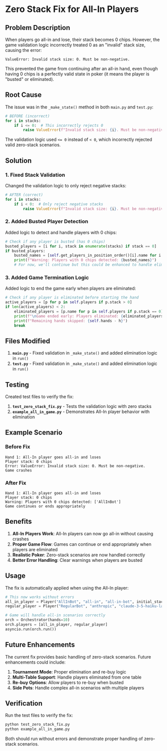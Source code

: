 # Zero Stack Fix for All-In Players

## Problem Description

When players go all-in and lose, their stack becomes 0 chips. However, the game validation logic incorrectly treated 0 as an "invalid" stack size, causing the error:

```
ValueError: Invalid stack size: 0. Must be non-negative.
```

This prevented the game from continuing after an all-in hand, even though having 0 chips is a perfectly valid state in poker (it means the player is "busted" or eliminated).

## Root Cause

The issue was in the `_make_state()` method in both `main.py` and `test.py`:

```python
# BEFORE (incorrect)
for i in stacks:
    if i <= 0:  # This incorrectly rejects 0
        raise ValueError(f"Invalid stack size: {i}. Must be non-negative.")
```

The validation logic used `<= 0` instead of `< 0`, which incorrectly rejected valid zero-stack scenarios.

## Solution

### 1. Fixed Stack Validation

Changed the validation logic to only reject negative stacks:

```python
# AFTER (correct)
for i in stacks:
    if i < 0:  # Only reject negative stacks
        raise ValueError(f"Invalid stack size: {i}. Must be non-negative.")
```

### 2. Added Busted Player Detection

Added logic to detect and handle players with 0 chips:

```python
# Check if any player is busted (has 0 chips)
busted_players = [i for i, stack in enumerate(stacks) if stack == 0]
if busted_players:
    busted_names = [self.get_players_in_position_order()[i].name for i in busted_players]
    print(f"Warning: Players with 0 chips detected: {busted_names}")
    # For now, we'll continue but this could be enhanced to handle elimination
```

### 3. Added Game Termination Logic

Added logic to end the game early when players are eliminated:

```python
# Check if any player is eliminated before starting the hand
active_players = [p for p in self.players if p.stack > 0]
if len(active_players) < 2:
    eliminated_players = [p.name for p in self.players if p.stack == 0]
    print(f"\nGame ended early: Players eliminated: {eliminated_players}")
    print(f"Remaining hands skipped: {self.hands - h}")
    break
```

## Files Modified

1. **`main.py`** - Fixed validation in `_make_state()` and added elimination logic in `run()`
2. **`test.py`** - Fixed validation in `_make_state()` and added elimination logic in `run()`

## Testing

Created test files to verify the fix:

1. **`test_zero_stack_fix.py`** - Tests the validation logic with zero stacks
2. **`example_all_in_game.py`** - Demonstrates All-In player behavior with elimination

## Example Scenario

### Before Fix
```
Hand 1: All-In player goes all-in and loses
Player stack: 0 chips
Error: ValueError: Invalid stack size: 0. Must be non-negative.
Game crashes
```

### After Fix
```
Hand 1: All-In player goes all-in and loses
Player stack: 0 chips
Warning: Players with 0 chips detected: ['AllInBot']
Game continues or ends appropriately
```

## Benefits

1. **All-In Players Work**: All-In players can now go all-in without causing crashes
2. **Proper Game Flow**: Games can continue or end appropriately when players are eliminated
3. **Realistic Poker**: Zero-stack scenarios are now handled correctly
4. **Better Error Handling**: Clear warnings when players are busted

## Usage

The fix is automatically applied when using the All-In player:

```python
# This now works without errors
all_in_player = Player("AllInBot", "all-in", "all-in-bot", initial_stack=400)
regular_player = Player("RegularBot", "anthropic", "claude-3-5-haiku-latest", initial_stack=400)

# Game will handle all-in scenarios correctly
orch = Orchestrator(hands=10)
orch.players = [all_in_player, regular_player]
asyncio.run(orch.run())
```

## Future Enhancements

The current fix provides basic handling of zero-stack scenarios. Future enhancements could include:

1. **Tournament Mode**: Proper elimination and re-buy logic
2. **Multi-Table Support**: Handle players eliminated from one table
3. **Re-buy Options**: Allow players to re-buy when busted
4. **Side Pots**: Handle complex all-in scenarios with multiple players

## Verification

Run the test files to verify the fix:

```bash
python test_zero_stack_fix.py
python example_all_in_game.py
```

Both should run without errors and demonstrate proper handling of zero-stack scenarios. 